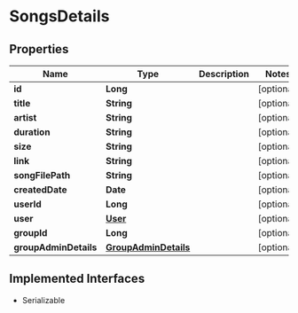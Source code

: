 

# SongsDetails


## Properties

Name | Type | Description | Notes
------------ | ------------- | ------------- | -------------
**id** | **Long** |  |  [optional]
**title** | **String** |  |  [optional]
**artist** | **String** |  |  [optional]
**duration** | **String** |  |  [optional]
**size** | **String** |  |  [optional]
**link** | **String** |  |  [optional]
**songFilePath** | **String** |  |  [optional]
**createdDate** | **Date** |  |  [optional]
**userId** | **Long** |  |  [optional]
**user** | [**User**](User.md) |  |  [optional]
**groupId** | **Long** |  |  [optional]
**groupAdminDetails** | [**GroupAdminDetails**](GroupAdminDetails.md) |  |  [optional]


## Implemented Interfaces

* Serializable



